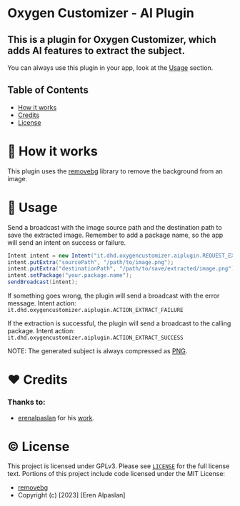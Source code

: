 # Oxygen Customizer - AI Plugin

## This is a plugin for Oxygen Customizer, which adds AI features to extract the subject.

You can always use this plugin in your app, look at the [Usage](#-usage) section.

## Table of Contents

- [How it works](#-how-it-works)
- [Credits](#-credits)
- [License](#-license)

# 🤖 How it works

This plugin uses the [removebg](https://github.com/AppcentMobile/removebg) library to remove the background from an image.

# 🚀 Usage

Send a broadcast with the image source path and the destination path to save the extracted image.
Remember to add a package name, so the app will send an intent on success or failure.

```java
Intent intent = new Intent("it.dhd.oxygencustomizer.aiplugin.REQUEST_EXTRACT_SUBJECT");
intent.putExtra("sourcePath", "/path/to/image.png");
intent.putExtra("destinationPath", "/path/to/save/extracted/image.png");
intent.setPackage("your.package.name");
sendBroadcast(intent);
```

If something goes wrong, the plugin will send a broadcast with the error message.
Intent action: `it.dhd.oxygencustomizer.aiplugin.ACTION_EXTRACT_FAILURE`

If the extraction is successful, the plugin will send a broadcast to the calling package.
Intent action: `it.dhd.oxygencustomizer.aiplugin.ACTION_EXTRACT_SUCCESS`

NOTE: The generated subject is always compressed as [PNG](./app/src/main/java/it/dhd/oxygencustomizer/aiplugin/receivers/SubjectExtractionReceiver.java).

# ❤ Credits

### Thanks to:

- [erenalpaslan](https://github.com/erenalpaslan) for his [work](https://github.com/AppcentMobile/removebg).

# © License

This project is licensed under GPLv3. Please see [`LICENSE`](./LICENSE.md) for the full license text.
Portions of this project include code licensed under the MIT License:
- [removebg](https://github.com/AppcentMobile/removebg)
- Copyright (c) [2023] [Eren Alpaslan]
